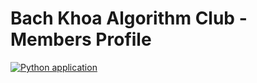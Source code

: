 # Bach Khoa Algorithm Club - Members Profile

[![Python application](https://github.com/ferez96/CFContestStatistic/actions/workflows/python-app.yml/badge.svg)](https://github.com/ferez96/CFContestStatistic/actions/workflows/python-app.yml)

